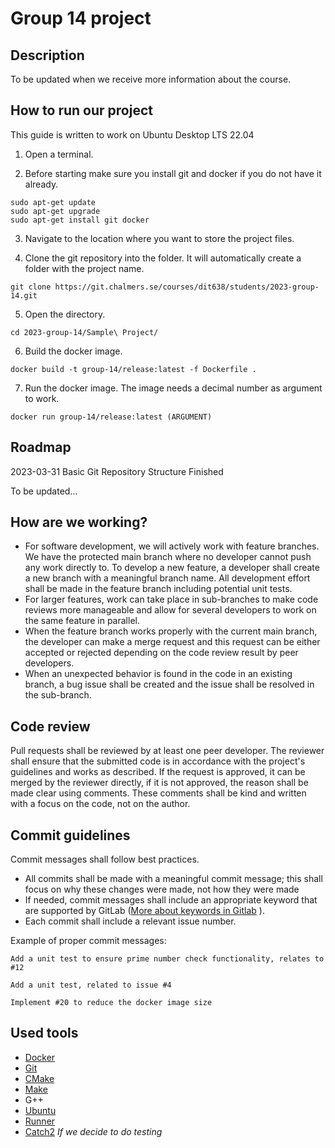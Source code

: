 # Group 14 project

## Description
To be updated when we receive more information about the course.

## How to run our project

This guide is written to work on Ubuntu Desktop LTS 22.04

1. Open a terminal.

2. Before starting make sure you install git and docker if you do not have it already.
```
sudo apt-get update
sudo apt-get upgrade
sudo apt-get install git docker
```
3. Navigate to the location where you want to store the project files.

4. Clone the git repository into the folder. It will automatically create a folder with the project name.
```
git clone https://git.chalmers.se/courses/dit638/students/2023-group-14.git
```

5. Open the directory.
```
cd 2023-group-14/Sample\ Project/
```

6. Build the docker image.
```
docker build -t group-14/release:latest -f Dockerfile .
```

7. Run the docker image. The image needs a decimal number as argument to work.
```
docker run group-14/release:latest (ARGUMENT)
```

## Roadmap
2023-03-31 Basic Git Repository Structure Finished

To be updated...

## How are we working?
- For software development, we will actively work with feature branches. We have the protected main branch where no developer cannot push any work directly to. To develop a new feature, a developer shall create a new branch with a meaningful branch name. All development effort shall be made in the feature branch including potential unit tests. 
- For larger features, work can take place in sub-branches to make code reviews more manageable and allow for several developers to work on the same feature in parallel.
- When the feature branch works properly with the current main branch, the developer can make a merge request and this request can be either accepted or rejected depending on the code review result by peer developers.
- When an unexpected behavior is found in the code in an existing branch, a bug issue shall be created and the issue shall be resolved in the sub-branch.

## Code review
Pull requests shall be reviewed by at least one peer developer. The reviewer shall ensure that the submitted code is in accordance with the project's guidelines and works as described. If the request is approved, it can be merged by the reviewer directly, if it is not approved, the reason shall be made clear using comments. These comments shall be kind and written with a focus on the code, not on the author.

## Commit guidelines
Commit messages shall follow best practices. 
- All commits shall be made with a meaningful commit message; this shall focus on why these changes were made, not how they were made
- If needed, commit messages shall include an appropriate keyword that are supported by GitLab ([More about keywords in Gitlab](https://docs.gitlab.com/ee/user/project/issues/managing_issues.html#default-closing-pattern) ).
- Each commit shall include a relevant issue number.

Example of proper commit messages:
```
Add a unit test to ensure prime number check functionality, relates to #12
```
```
Add a unit test, related to issue #4
```
```
Implement #20 to reduce the docker image size
```

## Used tools
- [Docker](https://www.docker.com/)
- [Git](https://git-scm.com/)
- [CMake](https://cmake.org/)
- [Make](https://www.gnu.org/software/make/manual/make.html) 
- G++
- [Ubuntu](https://ubuntu.com/)
- [Runner](https://docs.gitlab.com/runner/)
- [Catch2](https://github.com/catchorg/Catch2) *If we decide to do testing*


